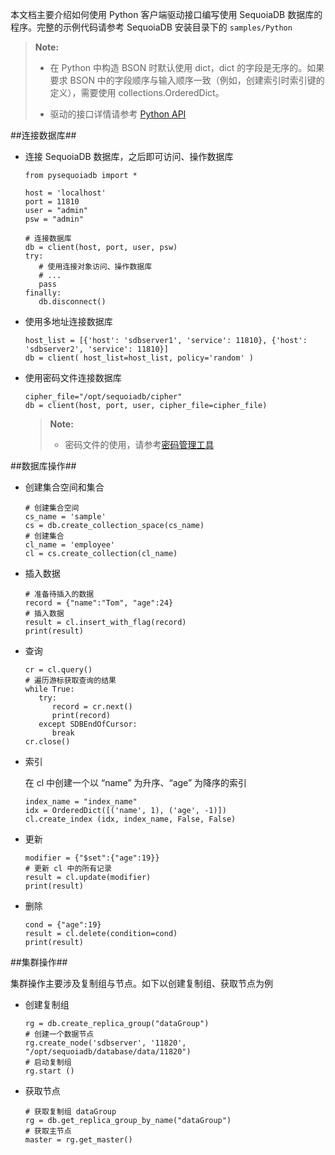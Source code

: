 本文档主要介绍如何使用 Python 客户端驱动接口编写使用 SequoiaDB 数据库的程序。完整的示例代码请参考 SequoiaDB 安装目录下的 `samples/Python`

> **Note:** 
> 
> * 在 Python 中构造 BSON 时默认使用 dict，dict 的字段是无序的。如果要求 BSON 中的字段顺序与输入顺序一致（例如，创建索引时索引键的定义），需要使用 collections.OrderedDict。
>
> * 驱动的接口详情请参考 [Python API][api]

##连接数据库##

* 连接 SequoiaDB 数据库，之后即可访问、操作数据库
  
   ```lang-python
   from pysequoiadb import *

   host = 'localhost'
   port = 11810
   user = "admin"
   psw = "admin"

   # 连接数据库
   db = client(host, port, user, psw)
   try:
      # 使用连接对象访问、操作数据库
      # ...
      pass
   finally:
      db.disconnect()
   ```

* 使用多地址连接数据库

   ```lang-python
   host_list = [{'host': 'sdbserver1', 'service': 11810}, {'host': 'sdbserver2', 'service': 11810}]
   db = client( host_list=host_list, policy='random' )
   ```

* 使用密码文件连接数据库

   ```lang-python
   cipher_file="/opt/sequoiadb/cipher"
   db = client(host, port, user, cipher_file=cipher_file)
   ```

   > **Note:**
   >
   > - 密码文件的使用，请参考[密码管理工具](manual/Distributed_Engine/Maintainance/Mgmt_Tools/sdbpasswd.md)

##数据库操作##

* 创建集合空间和集合
  
   ```lang-python
   # 创建集合空间
   cs_name = 'sample'
   cs = db.create_collection_space(cs_name)
   # 创建集合
   cl_name = 'employee'
   cl = cs.create_collection(cl_name)
   ```

* 插入数据

   ```lang-python
   # 准备待插入的数据
   record = {"name":"Tom", "age":24}
   # 插入数据
   result = cl.insert_with_flag(record)
   print(result)
   ```
  
* 查询

   ```lang-python
   cr = cl.query()
   # 遍历游标获取查询的结果
   while True:
      try:
         record = cr.next()
         print(record) 
      except SDBEndOfCursor:
         break
   cr.close()
   ```

* 索引

  在 cl 中创建一个以 “name” 为升序、“age” 为降序的索引

   ```lang-python
   index_name = "index_name"
   idx = OrderedDict([('name', 1), ('age', -1)])
   cl.create_index (idx, index_name, False, False) 
   ```
  
* 更新
 
   ```lang-python
   modifier = {"$set":{"age":19}}
   # 更新 cl 中的所有记录
   result = cl.update(modifier)
   print(result)
   ```

* 删除

   ```lang-python
   cond = {"age":19}
   result = cl.delete(condition=cond)
   print(result)
   ```

##集群操作##

集群操作主要涉及复制组与节点。如下以创建复制组、获取节点为例

* 创建复制组

   ```lang-python
   rg = db.create_replica_group("dataGroup")
   # 创建一个数据节点
   rg.create_node('sdbserver', '11820', "/opt/sequoiadb/database/data/11820")
   # 启动复制组
   rg.start ()
   ```

* 获取节点
  
   ```lang-python
   # 获取复制组 dataGroup
   rg = db.get_replica_group_by_name("dataGroup")
   # 获取主节点
   master = rg.get_master() 
   ```

[api]:api/python/html/index.html
